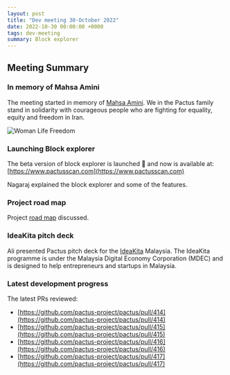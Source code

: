 ```yaml
---
layout: post
title: "Dev meeting 30-October 2022"
date: 2022-10-30 00:00:00 +0000
tags: dev-meeting
summary: Block explorer
---
```


## Meeting Summary

### In memory of Mahsa Amini

The meeting started in memory of [Mahsa Amini](https://en.wikipedia.org/wiki/Death_of_Mahsa_Amini).
We in the Pactus family stand in solidarity with courageous people who are fighting for equality, equity and freedom in Iran.

![Woman Life Freedom](/blog/images/2022-10-30-dev-meeting/women_life_freedom.png)

### Launching Block explorer

The beta version of block explorer is launched 🚀 and now is available at: [https://www.pactusscan.com](https://www.pactusscan.com)

Nagaraj explained the block explorer and some of the features.

### Project road map

Project [road map](https://pactus.org/about/roadmap/) discussed.

### IdeaKita pitch deck

Ali presented Pactus pitch deck for the [IdeaKita](https://mdec.my/ideakita/) Malaysia.
The IdeaKita programme is under the Malaysia Digital Economy Corporation (MDEC) and is designed to
help entrepreneurs and startups in Malaysia.

### Latest development progress

The latest PRs reviewed:

- [https://github.com/pactus-project/pactus/pull/414](https://github.com/pactus-project/pactus/pull/414)
- [https://github.com/pactus-project/pactus/pull/415](https://github.com/pactus-project/pactus/pull/415)
- [https://github.com/pactus-project/pactus/pull/416](https://github.com/pactus-project/pactus/pull/416)
- [https://github.com/pactus-project/pactus/pull/417](https://github.com/pactus-project/pactus/pull/417)
